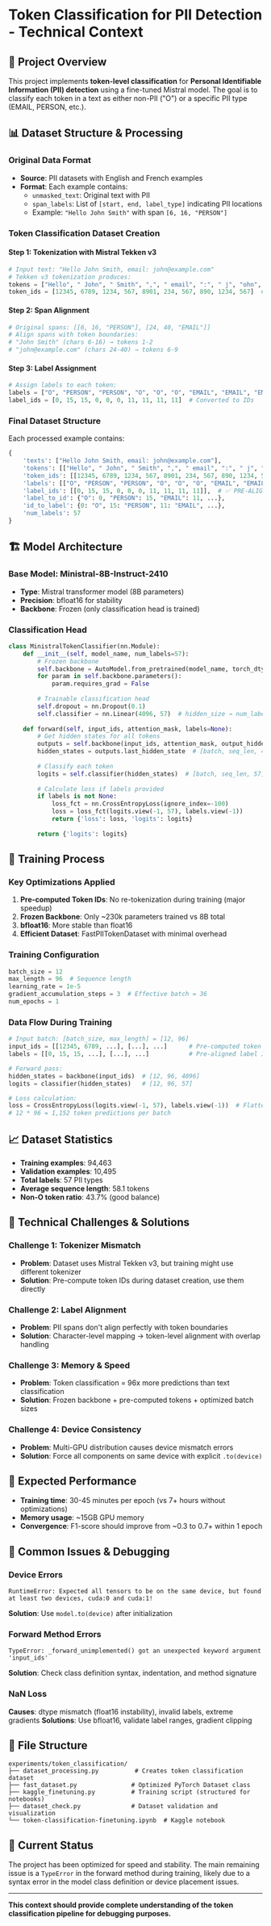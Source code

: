 # Token Classification for PII Detection - Technical Context

## 🎯 **Project Overview**

This project implements **token-level classification** for **Personal Identifiable Information (PII) detection** using a fine-tuned Mistral model. The goal is to classify each token in a text as either non-PII ("O") or a specific PII type (EMAIL, PERSON, etc.).

## 📊 **Dataset Structure & Processing**

### **Original Data Format**
- **Source**: PII datasets with English and French examples
- **Format**: Each example contains:
  - `unmasked_text`: Original text with PII
  - `span_labels`: List of `[start, end, label_type]` indicating PII locations
  - Example: `"Hello John Smith"` with span `[6, 16, "PERSON"]`

### **Token Classification Dataset Creation**

#### **Step 1: Tokenization with Mistral Tekken v3**
```python
# Input text: "Hello John Smith, email: john@example.com"
# Tekken v3 tokenization produces:
tokens = ["Hello", " John", " Smith", ",", " email", ":", " j", "ohn", "@example", ".com"]
token_ids = [12345, 6789, 1234, 567, 8901, 234, 567, 890, 1234, 567]  # Actual token IDs
```

#### **Step 2: Span Alignment**
```python
# Original spans: [[6, 16, "PERSON"], [24, 40, "EMAIL"]]
# Align spans with token boundaries:
# "John Smith" (chars 6-16) → tokens 1-2
# "john@example.com" (chars 24-40) → tokens 6-9
```

#### **Step 3: Label Assignment**
```python
# Assign labels to each token:
labels = ["O", "PERSON", "PERSON", "O", "O", "O", "EMAIL", "EMAIL", "EMAIL", "EMAIL"]
label_ids = [0, 15, 15, 0, 0, 0, 11, 11, 11, 11]  # Converted to IDs
```

### **Final Dataset Structure**
Each processed example contains:
```python
{
    'texts': ["Hello John Smith, email: john@example.com"],
    'tokens': [["Hello", " John", " Smith", ",", " email", ":", " j", "ohn", "@example", ".com"]],
    'token_ids': [[12345, 6789, 1234, 567, 8901, 234, 567, 890, 1234, 567]],  # ✅ PRE-COMPUTED
    'labels': [["O", "PERSON", "PERSON", "O", "O", "O", "EMAIL", "EMAIL", "EMAIL", "EMAIL"]],
    'label_ids': [[0, 15, 15, 0, 0, 0, 11, 11, 11, 11]],  # ✅ PRE-ALIGNED
    'label_to_id': {"O": 0, "PERSON": 15, "EMAIL": 11, ...},
    'id_to_label': {0: "O", 15: "PERSON", 11: "EMAIL", ...},
    'num_labels': 57
}
```

## 🏗️ **Model Architecture**

### **Base Model**: Ministral-8B-Instruct-2410
- **Type**: Mistral transformer model (8B parameters)
- **Precision**: bfloat16 for stability
- **Backbone**: Frozen (only classification head is trained)

### **Classification Head**
```python
class MinistralTokenClassifier(nn.Module):
    def __init__(self, model_name, num_labels=57):
        # Frozen backbone
        self.backbone = AutoModel.from_pretrained(model_name, torch_dtype=torch.bfloat16)
        for param in self.backbone.parameters():
            param.requires_grad = False
        
        # Trainable classification head
        self.dropout = nn.Dropout(0.1)
        self.classifier = nn.Linear(4096, 57)  # hidden_size → num_labels
    
    def forward(self, input_ids, attention_mask, labels=None):
        # Get hidden states for all tokens
        outputs = self.backbone(input_ids, attention_mask, output_hidden_states=True)
        hidden_states = outputs.last_hidden_state  # [batch, seq_len, 4096]
        
        # Classify each token
        logits = self.classifier(hidden_states)  # [batch, seq_len, 57]
        
        # Calculate loss if labels provided
        if labels is not None:
            loss_fct = nn.CrossEntropyLoss(ignore_index=-100)
            loss = loss_fct(logits.view(-1, 57), labels.view(-1))
            return {'loss': loss, 'logits': logits}
        
        return {'logits': logits}
```

## 🚀 **Training Process**

### **Key Optimizations Applied**
1. **Pre-computed Token IDs**: No re-tokenization during training (major speedup)
2. **Frozen Backbone**: Only ~230k parameters trained vs 8B total
3. **bfloat16**: More stable than float16
4. **Efficient Dataset**: FastPIITokenDataset with minimal overhead

### **Training Configuration**
```python
batch_size = 12
max_length = 96  # Sequence length
learning_rate = 1e-5
gradient_accumulation_steps = 3  # Effective batch = 36
num_epochs = 1
```

### **Data Flow During Training**
```python
# Input batch: [batch_size, max_length] = [12, 96]
input_ids = [[12345, 6789, ...], [...], ...]      # Pre-computed token IDs
labels = [[0, 15, 15, ...], [...], ...]           # Pre-aligned label IDs

# Forward pass:
hidden_states = backbone(input_ids)  # [12, 96, 4096]
logits = classifier(hidden_states)   # [12, 96, 57]

# Loss calculation:
loss = CrossEntropyLoss(logits.view(-1, 57), labels.view(-1))  # Flatten for loss
# 12 * 96 = 1,152 token predictions per batch
```

## 📈 **Dataset Statistics**
- **Training examples**: 94,463
- **Validation examples**: 10,495
- **Total labels**: 57 PII types
- **Average sequence length**: 58.1 tokens
- **Non-O token ratio**: 43.7% (good balance)

## 🔧 **Technical Challenges & Solutions**

### **Challenge 1: Tokenizer Mismatch**
- **Problem**: Dataset uses Mistral Tekken v3, but training might use different tokenizer
- **Solution**: Pre-compute token IDs during dataset creation, use them directly

### **Challenge 2: Label Alignment**
- **Problem**: PII spans don't align perfectly with token boundaries
- **Solution**: Character-level mapping → token-level alignment with overlap handling

### **Challenge 3: Memory & Speed**
- **Problem**: Token classification = 96x more predictions than text classification
- **Solution**: Frozen backbone + pre-computed tokens + optimized batch sizes

### **Challenge 4: Device Consistency**
- **Problem**: Multi-GPU distribution causes device mismatch errors
- **Solution**: Force all components on same device with explicit `.to(device)`

## 🎯 **Expected Performance**
- **Training time**: 30-45 minutes per epoch (vs 7+ hours without optimizations)
- **Memory usage**: ~15GB GPU memory
- **Convergence**: F1-score should improve from ~0.3 to 0.7+ within 1 epoch

## 🐛 **Common Issues & Debugging**

### **Device Errors**
```
RuntimeError: Expected all tensors to be on the same device, but found at least two devices, cuda:0 and cuda:1!
```
**Solution**: Use `model.to(device)` after initialization

### **Forward Method Errors**
```
TypeError: _forward_unimplemented() got an unexpected keyword argument 'input_ids'
```
**Solution**: Check class definition syntax, indentation, and method signature

### **NaN Loss**
**Causes**: dtype mismatch (float16 instability), invalid labels, extreme gradients
**Solutions**: Use bfloat16, validate label ranges, gradient clipping

## 📁 **File Structure**
```
experiments/token_classification/
├── dataset_processing.py          # Creates token classification dataset
├── fast_dataset.py               # Optimized PyTorch Dataset class
├── kaggle_finetuning.py          # Training script (structured for notebooks)
├── dataset_check.py              # Dataset validation and visualization
└── token-classification-finetuning.ipynb  # Kaggle notebook
```

## 🎯 **Current Status**
The project has been optimized for speed and stability. The main remaining issue is a `TypeError` in the forward method during training, likely due to a syntax error in the model class definition or device placement issues.

---

**This context should provide complete understanding of the token classification pipeline for debugging purposes.** 